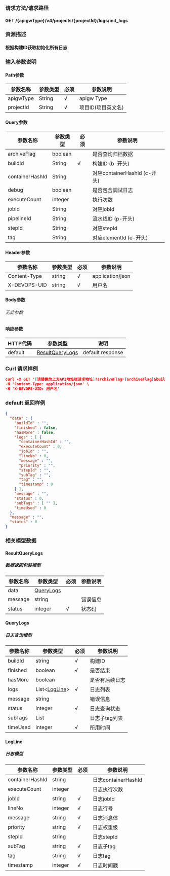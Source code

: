 ### 请求方法/请求路径
#### GET /{apigwType}/v4/projects/{projectId}/logs/init_logs
### 资源描述
#### 根据构建ID获取初始化所有日志
### 输入参数说明
#### Path参数

| 参数名称      | 参数类型   | 必须  | 参数说明        |
| --------- | ------ | --- | ----------- |
| apigwType | String | √   | apigw Type  |
| projectId | String | √   | 项目ID(项目英文名) |

#### Query参数

| 参数名称            | 参数类型    | 必须  | 参数说明                     |
| --------------- | ------- | --- | ------------------------ |
| archiveFlag     | boolean |     | 是否查询归档数据                 |
| buildId         | String  | √   | 构建ID (b-开头)              |
| containerHashId | String  |     | 对应containerHashId (c-开头) |
| debug           | boolean |     | 是否包含调试日志                 |
| executeCount    | integer |     | 执行次数                     |
| jobId           | String  |     | 对应jobId                  |
| pipelineId      | String  |     | 流水线ID (p-开头)             |
| stepId          | String  |     | 对应stepId                 |
| tag             | String  |     | 对应elementId (e-开头)       |

#### Header参数

| 参数名称         | 参数类型   | 必须  | 参数说明             |
| ------------ | ------ | --- | ---------------- |
| Content-Type | string | √   | application/json |
| X-DEVOPS-UID | string | √   | 用户名              |

#### Body参数
###### 无此参数
#### 响应参数

| HTTP代码  | 参数类型                                | 说明               |
| ------- | ----------------------------------- | ---------------- |
| default | [ResultQueryLogs](#ResultQueryLogs) | default response |

### Curl 请求样例

```Json
curl -X GET '[请替换为上方API地址栏请求地址]?archiveFlag={archiveFlag}&buildId={buildId}&containerHashId={containerHashId}&debug={debug}&executeCount={executeCount}&jobId={jobId}&pipelineId={pipelineId}&stepId={stepId}&tag={tag}' \
-H 'Content-Type: application/json' \
-H 'X-DEVOPS-UID: 用户名' 
```

### default 返回样例

```Json
{
  "data" : {
    "buildId" : "",
    "finished" : false,
    "hasMore" : false,
    "logs" : [ {
      "containerHashId" : "",
      "executeCount" : 0,
      "jobId" : "",
      "lineNo" : 0,
      "message" : "",
      "priority" : "",
      "stepId" : "",
      "subTag" : "",
      "tag" : "",
      "timestamp" : 0
    } ],
    "message" : "",
    "status" : 0,
    "subTags" : [ "" ],
    "timeUsed" : 0
  },
  "message" : "",
  "status" : 0
}
```

### 相关模型数据
#### ResultQueryLogs
##### 数据返回包装模型

| 参数名称    | 参数类型                    | 必须  | 参数说明 |
| ------- | ----------------------- | --- | ---- |
| data    | [QueryLogs](#QueryLogs) |     |      |
| message | string                  |     | 错误信息 |
| status  | integer                 | √   | 状态码  |

#### QueryLogs
##### 日志查询模型

| 参数名称     | 参数类型                      | 必须  | 参数说明     |
| -------- | ------------------------- | --- | -------- |
| buildId  | string                    | √   | 构建ID     |
| finished | boolean                   | √   | 是否结束     |
| hasMore  | boolean                   |     | 是否有后续日志  |
| logs     | List<[LogLine](#LogLine)> | √   | 日志列表     |
| message  | string                    |     | 错误信息     |
| status   | integer                   | √   | 日志查询状态   |
| subTags  | List<string>              |     | 日志子tag列表 |
| timeUsed | integer                   | √   | 所用时间     |

#### LogLine
##### 日志模型

| 参数名称            | 参数类型    | 必须  | 参数说明              |
| --------------- | ------- | --- | ----------------- |
| containerHashId | string  |     | 日志containerHashId |
| executeCount    | integer |     | 日志执行次数            |
| jobId           | string  | √   | 日志jobId           |
| lineNo          | integer | √   | 日志行号              |
| message         | string  | √   | 日志消息体             |
| priority        | string  | √   | 日志权重级             |
| stepId          | string  |     | 日志stepId          |
| subTag          | string  | √   | 日志子tag            |
| tag             | string  | √   | 日志tag             |
| timestamp       | integer | √   | 日志时间戳             |

 
